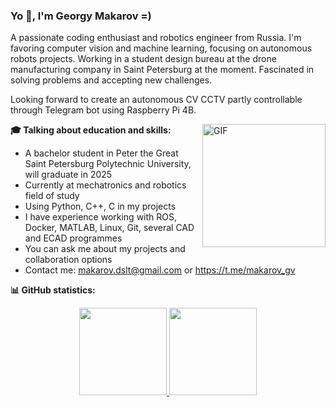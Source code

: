 ### Yo :wave:, I'm Georgy Makarov =)

A passionate coding enthusiast and robotics engineer from Russia. I'm favoring computer vision and machine learning, focusing on autonomous robots projects. Working in a student design bureau at the drone manufacturing company in Saint Petersburg at the moment. Fascinated in solving problems and accepting new challenges.

Looking forward to create an autonomous CV CCTV partly controllable through Telegram bot using Raspberry Pi 4B.

<img align="right" height="197px" alt="GIF" src="https://cdn.discordapp.com/attachments/564479124924530718/1045823463060951070/Drone.gif" />

**:mortar_board: Talking about education and skills:**
- A bachelor student in Peter the Great Saint Petersburg Polytechnic University, will graduate in 2025
- Currently at mechatronics and robotics field of study
- Using Python, C++, C in my projects
- I have experience working with ROS, Docker, MATLAB, Linux, Git, several CAD and ECAD programmes
- You can ask me about my projects and collaboration options
- Contact me: makarov.dslt@gmail.com or https://t.me/makarov_gv

**:bar_chart: GitHub statistics:**
<p align="center">
<a href="https://github.com/D1ssolute">
  <img height="140em" src="https://github-readme-stats.ujwalkandi.vercel.app/api?username=D1ssolute&count_private=true&show_icons=true&default-green&hide_rank=false&hide=stars&include_all_commits=true"/>
  <img height="140em" src="https://github-readme-stats.ujwalkandi.vercel.app/api/top-langs/?username=D1ssolute&layout=compact&langs_count=6&theme=default"/>
</a>
</p>
